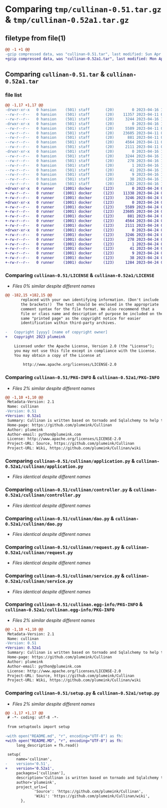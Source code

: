 # Comparing `tmp/cullinan-0.51.tar.gz` & `tmp/cullinan-0.52a1.tar.gz`

## filetype from file(1)

```diff
@@ -1 +1 @@
-gzip compressed data, was "cullinan-0.51.tar", last modified: Sun Apr 16 12:37:04 2023, max compression
+gzip compressed data, was "cullinan-0.52a1.tar", last modified: Mon Apr 24 09:31:36 2023, max compression
```

## Comparing `cullinan-0.51.tar` & `cullinan-0.52a1.tar`

### file list

```diff
@@ -1,17 +1,17 @@
-drwxr-xr-x   0 hansion    (501) staff       (20)        0 2023-04-16 12:37:04.928964 cullinan-0.51/
--rw-r--r--   0 hansion    (501) staff       (20)    11357 2023-04-11 05:12:10.000000 cullinan-0.51/LICENSE
--rw-r--r--   0 hansion    (501) staff       (20)     3244 2023-04-16 12:37:04.928517 cullinan-0.51/PKG-INFO
-drwxr-xr-x   0 hansion    (501) staff       (20)        0 2023-04-16 12:37:04.925787 cullinan-0.51/cullinan/
--rw-r--r--   0 hansion    (501) staff       (20)     5589 2023-04-11 05:12:10.000000 cullinan-0.51/cullinan/application.py
--rw-r--r--   0 hansion    (501) staff       (20)    23605 2023-04-11 05:12:10.000000 cullinan-0.51/cullinan/controller.py
--rw-r--r--   0 hansion    (501) staff       (20)      881 2023-04-11 05:12:10.000000 cullinan-0.51/cullinan/dao.py
--rw-r--r--   0 hansion    (501) staff       (20)     4564 2023-04-11 05:12:10.000000 cullinan-0.51/cullinan/request.py
--rw-r--r--   0 hansion    (501) staff       (20)     2111 2023-04-11 05:12:10.000000 cullinan-0.51/cullinan/service.py
-drwxr-xr-x   0 hansion    (501) staff       (20)        0 2023-04-16 12:37:04.927576 cullinan-0.51/cullinan.egg-info/
--rw-r--r--   0 hansion    (501) staff       (20)     3244 2023-04-16 12:37:04.000000 cullinan-0.51/cullinan.egg-info/PKG-INFO
--rw-r--r--   0 hansion    (501) staff       (20)      278 2023-04-16 12:37:04.000000 cullinan-0.51/cullinan.egg-info/SOURCES.txt
--rw-r--r--   0 hansion    (501) staff       (20)        1 2023-04-16 12:37:04.000000 cullinan-0.51/cullinan.egg-info/dependency_links.txt
--rw-r--r--   0 hansion    (501) staff       (20)       41 2023-04-16 12:37:04.000000 cullinan-0.51/cullinan.egg-info/requires.txt
--rw-r--r--   0 hansion    (501) staff       (20)        9 2023-04-16 12:37:04.000000 cullinan-0.51/cullinan.egg-info/top_level.txt
--rw-r--r--   0 hansion    (501) staff       (20)       38 2023-04-16 12:37:04.929187 cullinan-0.51/setup.cfg
--rw-r--r--   0 hansion    (501) staff       (20)     1282 2023-04-16 12:36:58.000000 cullinan-0.51/setup.py
+drwxr-xr-x   0 runner    (1001) docker     (123)        0 2023-04-24 09:31:36.352076 cullinan-0.52a1/
+-rw-r--r--   0 runner    (1001) docker     (123)    11338 2023-04-24 09:31:23.000000 cullinan-0.52a1/LICENSE
+-rw-r--r--   0 runner    (1001) docker     (123)     3246 2023-04-24 09:31:36.352076 cullinan-0.52a1/PKG-INFO
+drwxr-xr-x   0 runner    (1001) docker     (123)        0 2023-04-24 09:31:36.352076 cullinan-0.52a1/cullinan/
+-rw-r--r--   0 runner    (1001) docker     (123)     5589 2023-04-24 09:31:23.000000 cullinan-0.52a1/cullinan/application.py
+-rw-r--r--   0 runner    (1001) docker     (123)    23605 2023-04-24 09:31:23.000000 cullinan-0.52a1/cullinan/controller.py
+-rw-r--r--   0 runner    (1001) docker     (123)      881 2023-04-24 09:31:23.000000 cullinan-0.52a1/cullinan/dao.py
+-rw-r--r--   0 runner    (1001) docker     (123)     4564 2023-04-24 09:31:23.000000 cullinan-0.52a1/cullinan/request.py
+-rw-r--r--   0 runner    (1001) docker     (123)     2111 2023-04-24 09:31:23.000000 cullinan-0.52a1/cullinan/service.py
+drwxr-xr-x   0 runner    (1001) docker     (123)        0 2023-04-24 09:31:36.352076 cullinan-0.52a1/cullinan.egg-info/
+-rw-r--r--   0 runner    (1001) docker     (123)     3246 2023-04-24 09:31:36.000000 cullinan-0.52a1/cullinan.egg-info/PKG-INFO
+-rw-r--r--   0 runner    (1001) docker     (123)      278 2023-04-24 09:31:36.000000 cullinan-0.52a1/cullinan.egg-info/SOURCES.txt
+-rw-r--r--   0 runner    (1001) docker     (123)        1 2023-04-24 09:31:36.000000 cullinan-0.52a1/cullinan.egg-info/dependency_links.txt
+-rw-r--r--   0 runner    (1001) docker     (123)       41 2023-04-24 09:31:36.000000 cullinan-0.52a1/cullinan.egg-info/requires.txt
+-rw-r--r--   0 runner    (1001) docker     (123)        9 2023-04-24 09:31:36.000000 cullinan-0.52a1/cullinan.egg-info/top_level.txt
+-rw-r--r--   0 runner    (1001) docker     (123)       38 2023-04-24 09:31:36.352076 cullinan-0.52a1/setup.cfg
+-rw-r--r--   0 runner    (1001) docker     (123)     1284 2023-04-24 09:31:23.000000 cullinan-0.52a1/setup.py
```

### Comparing `cullinan-0.51/LICENSE` & `cullinan-0.52a1/LICENSE`

 * *Files 0% similar despite different names*

```diff
@@ -182,15 +182,15 @@
       replaced with your own identifying information. (Don't include
       the brackets!)  The text should be enclosed in the appropriate
       comment syntax for the file format. We also recommend that a
       file or class name and description of purpose be included on the
       same "printed page" as the copyright notice for easier
       identification within third-party archives.
 
-   Copyright [yyyy] [name of copyright owner]
+   Copyright 2023 plumeink
 
    Licensed under the Apache License, Version 2.0 (the "License");
    you may not use this file except in compliance with the License.
    You may obtain a copy of the License at
 
        http://www.apache.org/licenses/LICENSE-2.0
```

### Comparing `cullinan-0.51/PKG-INFO` & `cullinan-0.52a1/PKG-INFO`

 * *Files 2% similar despite different names*

```diff
@@ -1,10 +1,10 @@
 Metadata-Version: 2.1
 Name: cullinan
-Version: 0.51
+Version: 0.52a1
 Summary: Cullinan is written based on tornado and Sqlalchemy to help the project quickly build web application
 Home-page: https://github.com/plumeink/Cullinan
 Author: plumeink
 Author-email: python@plumeink.com
 License: http://www.apache.org/licenses/LICENSE-2.0
 Project-URL: Source, https://github.com/plumeink/Cullinan
 Project-URL: Wiki, https://github.com/plumeink/Cullinan/wiki
```

### Comparing `cullinan-0.51/cullinan/application.py` & `cullinan-0.52a1/cullinan/application.py`

 * *Files identical despite different names*

### Comparing `cullinan-0.51/cullinan/controller.py` & `cullinan-0.52a1/cullinan/controller.py`

 * *Files identical despite different names*

### Comparing `cullinan-0.51/cullinan/dao.py` & `cullinan-0.52a1/cullinan/dao.py`

 * *Files identical despite different names*

### Comparing `cullinan-0.51/cullinan/request.py` & `cullinan-0.52a1/cullinan/request.py`

 * *Files identical despite different names*

### Comparing `cullinan-0.51/cullinan/service.py` & `cullinan-0.52a1/cullinan/service.py`

 * *Files identical despite different names*

### Comparing `cullinan-0.51/cullinan.egg-info/PKG-INFO` & `cullinan-0.52a1/cullinan.egg-info/PKG-INFO`

 * *Files 2% similar despite different names*

```diff
@@ -1,10 +1,10 @@
 Metadata-Version: 2.1
 Name: cullinan
-Version: 0.51
+Version: 0.52a1
 Summary: Cullinan is written based on tornado and Sqlalchemy to help the project quickly build web application
 Home-page: https://github.com/plumeink/Cullinan
 Author: plumeink
 Author-email: python@plumeink.com
 License: http://www.apache.org/licenses/LICENSE-2.0
 Project-URL: Source, https://github.com/plumeink/Cullinan
 Project-URL: Wiki, https://github.com/plumeink/Cullinan/wiki
```

### Comparing `cullinan-0.51/setup.py` & `cullinan-0.52a1/setup.py`

 * *Files 2% similar despite different names*

```diff
@@ -1,17 +1,17 @@
 # -*- coding: utf-8 -*-
 
 from setuptools import setup
 
-with open("README.md", "r", encoding="UTF-8") as fh:
+with open("README.MD", "r", encoding="UTF-8") as fh:
     long_description = fh.read()
 
 setup(
     name='cullinan',
-    version='0.51',
+    version='0.52a1',
     packages=['cullinan'],
     description='Cullinan is written based on tornado and Sqlalchemy to help the project quickly build web application',
     author='plumeink',
     project_urls={
             'Source': 'https://github.com/plumeink/Cullinan',
             'Wiki': 'https://github.com/plumeink/Cullinan/wiki',
       },
```

